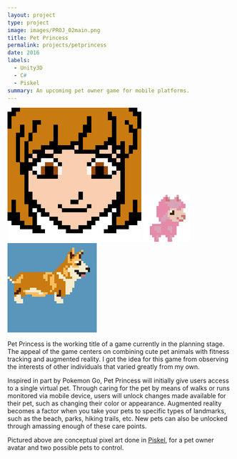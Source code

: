 ```yaml
---
layout: project
type: project
image: images/PROJ_02main.png
title: Pet Princess
permalink: projects/petprincess
date: 2016
labels:
  - Unity3D
  - C#
  - Piskel
summary: An upcoming pet owner game for mobile platforms.
---
```


<div class="ui small rounded images">
  <img class="ui image" src="../images/PROJ_02main.png">
  <img class="ui image" src="../images/PROJ_02gif1.gif">
  <img class="ui image" src="../images/PROJ_02gif2.gif">
</div>

Pet Princess is the working title of a game currently in the planning stage.  The appeal of the game centers on combining cute pet animals with fitness tracking and augmented reality.  I got the idea for this game from observing the interests of other individuals that varied greatly from my own.

Inspired in part by Pokemon Go, Pet Princess will initially give users access to a single virtual pet.  Through caring for the pet by means of walks or runs monitored via mobile device, users will unlock changes made available for their pet, such as changing their color or appearance.  Augmented reality becomes a factor when you take your pets to specific types of landmarks, such as the beach, parks, hiking trails, etc.  New pets can also be unlocked through amassing enough of these care points.

Pictured above are conceptual pixel art done in [Piskel](http://www.piskelapp.com/), for a pet owner avatar and two possible pets to control.
